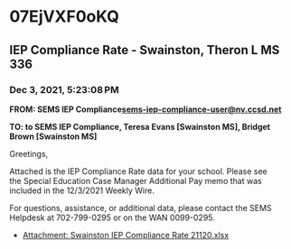 # 07EjVXF0oKQ
## IEP Compliance Rate - Swainston, Theron L MS 336
### Dec 3, 2021, 5:23:08 PM
**FROM: SEMS IEP Compliance<sems-iep-compliance-user@nv.ccsd.net>**

**TO: to SEMS IEP Compliance, Teresa Evans [Swainston MS], Bridget Brown [Swainston MS]**


Greetings,  


 

Attached is the IEP Compliance Rate data for your school. Please see the Special Education Case Manager Additional Pay memo that was included in the 12/3/2021 Weekly Wire. 


 

For questions, assistance, or additional data, please contact the SEMS Helpdesk at 702-799-0295 or on the WAN 0099-0295.  





* [Attachment: Swainston IEP Compliance Rate 21120.xlsx](07EjVXF0oKQ-attachment-1.xlsx)
